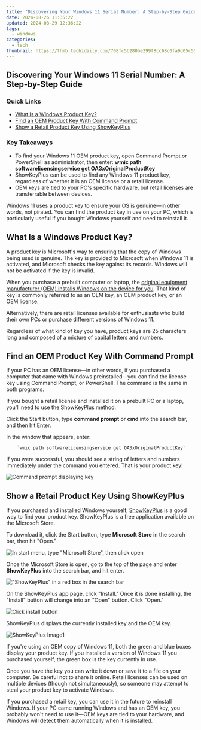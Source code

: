 ```yaml
---
title: "Discovering Your Windows 11 Serial Number: A Step-by-Step Guide"
date: 2024-08-26 11:35:22
updated: 2024-08-29 12:36:22
tags:
  - windows
categories:
  - tech
thumbnail: https://thmb.techidaily.com/708fc5b280be299f8cc68c0fa9d05c55bbb14c61977d4c57361c8d572004d082.jpg
---
```


## Discovering Your Windows 11 Serial Number: A Step-by-Step Guide

### Quick Links

* [What Is a Windows Product Key?](https://android-unlock.techidaily.com/in-2024-forgot-pattern-lock-heres-how-you-can-unlock-oppo-find-n3-pattern-lock-screen-by-drfone-android/)
* [Find an OEM Product Key With Command Prompt](https://facebook-videos.techidaily.com/2024-approved-beam-your-best-achieving-hd-quality-with-fb-live/)
* [Show a Retail Product Key Using ShowKeyPlus](https://android-transfer.techidaily.com/in-2024-how-to-transfer-photos-from-oppo-a56s-5g-to-new-android-drfone-by-drfone-transfer-from-android-transfer-from-android/)

### Key Takeaways

* To find your Windows 11 OEM product key, open Command Prompt or PowerShell as administrator, then enter: **wmic path softwarelicensingservice get OA3xOriginalProductKey**
* ShowKeyPlus can be used to find any Windows 11 product key, regardless of whether it is an OEM license or a retail license.
* OEM keys are tied to your PC's specific hardware, but retail licenses are transferrable between devices.

 Windows 11 uses a product key to ensure your OS is genuine—in other words, not pirated. You can find the product key in use on your PC, which is particularly useful if you bought Windows yourself and need to reinstall it.

##  What Is a Windows Product Key?

 A product key is Microsoft's way to ensuring that the copy of Windows being used is genuine. The key is provided to Microsoft when Windows 11 is activated, and Microsoft checks the key against its records. Windows will not be activated if the key is invalid.

 When you purchase a prebuilt computer or laptop, the [original equipment manufacturer (OEM) installs Windows on the device for you](https://www.howtogeek.com/198358/whats-the-difference-between-the-system-builder-and-full-version-editions-of-windows/). That kind of key is commonly referred to as an OEM key, an OEM product key, or an OEM license.

 Alternatively, there are retail licenses available for enthusiasts who build their own PCs or purchase different versions of Windows 11.

 Regardless of what kind of key you have, product keys are 25 characters long and composed of a mixture of capital letters and numbers.

##  Find an OEM Product Key With Command Prompt

 If your PC has an OEM license—in other words, if you purchased a computer that came with Windows preinstalled—you can find the license key using Command Prompt, or PowerShell. The command is the same in both programs. 

 If you bought a retail license and installed it on a prebuilt PC or a laptop, you'll need to use the ShowKeyPlus method. 

 Click the Start button, type **command prompt** or **cmd** into the search bar, and then hit Enter. 

 In the window that appears, enter:

        `wmic path softwarelicensingservice get OA3xOriginalProductKey`
    
 If you were successful, you should see a string of letters and numbers immediately under the command you entered. That is your product key!

![Command prompt displaying key](https://static1.howtogeekimages.com/wordpress/wp-content/uploads/2022/02/Right_Size_Console-1.png) 

##  Show a Retail Product Key Using ShowKeyPlus

 If you purchased and installed Windows yourself, [ShowKeyPlus](https://apps.microsoft.com/detail/9pkvzcprx9nv) is a good way to find your product key. ShowKeyPlus is a free application available on the Microsoft Store.

 To download it, click the Start button, type **Microsoft Store** in the search bar, then hit "Open."

![In start menu, type "Microsoft Store", then click open](https://static1.howtogeekimages.com/wordpress/wp-content/uploads/2022/02/2022-02-09_12h19_00.png) 

 Once the Microsoft Store is open, go to the top of the page and enter **ShowKeyPlus** into the search bar, and hit enter.

!["ShowKeyPlus" in a red box in the search bar](https://static1.howtogeekimages.com/wordpress/wp-content/uploads/2022/02/IntoMicrosoft-store.png) 

 On the ShowKeyPlus app page, click "Install." Once it is done installing, the "Install" button will change into an "Open" button. Click "Open."

![Click install button](https://static1.howtogeekimages.com/wordpress/wp-content/uploads/2022/02/Points_To_Install.png) 

 ShowKeyPlus displays the currently installed key and the OEM key.

![ShowKeyPlus Image1](https://static1.howtogeekimages.com/wordpress/wp-content/uploads/2022/02/ShowKeyPlus-Image1.png) 

 If you're using an OEM copy of Windows 11, both the green and blue boxes display your product key. If you installed a version of Windows 11 you purchased yourself, the green box is the key currently in use.

 Once you have the key you can write it down or save it to a file on your computer. Be careful not to share it online. Retail licenses can be used on multiple devices (though not simultaneously), so someone may attempt to steal your product key to activate Windows.

 If you purchased a retail key, you can use it in the future to reinstall Windows. If your PC came running Windows and has an OEM key, you probably won't need to use it—OEM keys are tied to your hardware, and Windows will detect them automatically when it is installed.

<ins class="adsbygoogle"
     style="display:block"
     data-ad-format="autorelaxed"
     data-ad-client="ca-pub-7571918770474297"
     data-ad-slot="1223367746"></ins>



<ins class="adsbygoogle"
     style="display:block"
     data-ad-client="ca-pub-7571918770474297"
     data-ad-slot="8358498916"
     data-ad-format="auto"
     data-full-width-responsive="true"></ins>
